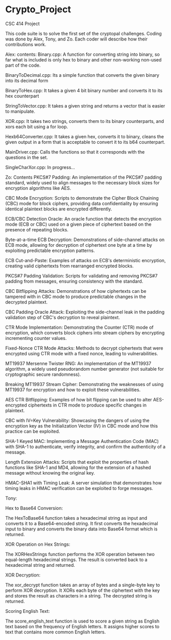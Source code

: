 # Crypto_Project
CSC 414 Project

This code suite is to solve the first set of the cryptopal challenges. Coding was done by Alex, Tony, and Zo.
Each coder will describe how their contributions work.

Alex:
contents:
Binary.cpp: A function for converting string into binary, so far what is included is only hex to binary and other non-working non-used part of the code.

BinaryToDecimal.cpp: Its a simple function that converts the given binary into its decimal form 

BinaryToHex.cpp: It takes a given 4 bit binary number and converts it to its hex counterpart

StringToVector.cpp: It takes a given string and returns a vector that is easier to manipulate.

XOR.cpp: It takes two strings, converts them to its binary counterparts, and xors each bit using a for loop.

Hexb64Converter.cpp: It takes a given hex, converts it to binary, cleans the given output in a form that is acceptable to convert it to its b64 counterpart.  

MainDriver.cpp: Calls the functions so that it corresponds with the questions in the set.

SingleCharXor.cpp: In progress...


Zo:
Contents
PKCS#7 Padding: An implementation of the PKCS#7 padding standard, widely used to align messages to the necessary block sizes for encryption algorithms like AES.

CBC Mode Encryption: Scripts to demonstrate the Cipher Block Chaining (CBC) mode for block ciphers, providing data confidentiality by ensuring identical plaintext blocks are encrypted differently.

ECB/CBC Detection Oracle: An oracle function that detects the encryption mode (ECB or CBC) used on a given piece of ciphertext based on the presence of repeating blocks.

Byte-at-a-time ECB Decryption: Demonstrations of side-channel attacks on ECB mode, allowing for decryption of ciphertext one byte at a time by exploiting predictable encryption patterns.

ECB Cut-and-Paste: Examples of attacks on ECB's deterministic encryption, creating valid ciphertexts from rearranged encrypted blocks.

PKCS#7 Padding Validation: Scripts for validating and removing PKCS#7 padding from messages, ensuring consistency with the standard.

CBC Bitflipping Attacks: Demonstrations of how ciphertexts can be tampered with in CBC mode to produce predictable changes in the decrypted plaintext.

CBC Padding Oracle Attack: Exploiting the side-channel leak in the padding validation step of CBC's decryption to reveal plaintext.

CTR Mode Implementation: Demonstrating the Counter (CTR) mode of encryption, which converts block ciphers into stream ciphers by encrypting incrementing counter values.

Fixed-Nonce CTR Mode Attacks: Methods to decrypt ciphertexts that were encrypted using CTR mode with a fixed nonce, leading to vulnerabilities.

MT19937 Mersenne Twister RNG: An implementation of the MT19937 algorithm, a widely used pseudorandom number generator (not suitable for cryptographic secure randomness).

Breaking MT19937 Stream Cipher: Demonstrating the weaknesses of using MT19937 for encryption and how to exploit these vulnerabilities.

AES CTR Bitflipping: Examples of how bit flipping can be used to alter AES-encrypted ciphertexts in CTR mode to produce specific changes in plaintext.

CBC with IV=Key Vulnerability: Showcasing the dangers of using the encryption key as the Initialization Vector (IV) in CBC mode and how this practice can be exploited.

SHA-1 Keyed MAC: Implementing a Message Authentication Code (MAC) with SHA-1 to authenticate, verify integrity, and confirm the authenticity of a message.

Length Extension Attacks: Scripts that exploit the properties of hash functions like SHA-1 and MD4, allowing for the extension of a hashed message without knowing the original key.

HMAC-SHA1 with Timing Leak: A server simulation that demonstrates how timing leaks in HMAC verification can be exploited to forge messages.



Tony: 

Hex to Base64 Conversion:

The HexToBase64 function takes a hexadecimal string as input and converts it to a Base64-encoded string.
It first converts the hexadecimal input to binary and converts the binary data into Base64 format which is returned.

XOR Operation on Hex Strings:

The XORHexStrings function performs the XOR operation between two equal-length hexadecimal strings.
The result is converted back to a hexadecimal string and returned.

XOR Decryption:

The xor_decrypt function takes an array of bytes and a single-byte key to perform XOR decryption.
It XORs each byte of the ciphertext with the key and stores the result as characters in a string.
The decrypted string is returned.

Scoring English Text:

The score_english_text function is used to score a given string as English text based on the frequency of English letters.
It assigns higher scores to text that contains more common English letters.


